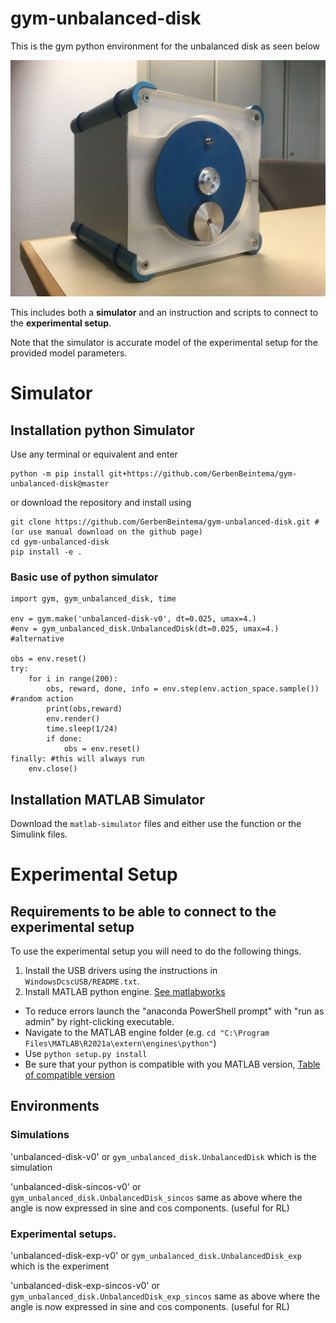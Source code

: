 # gym-unbalanced-disk

This is the gym python environment for the unbalanced disk as seen below

![Setup](UnbalancedDisc1.jpg)

This includes both a **simulator** and an instruction and scripts to connect to the **experimental setup**. 

Note that the simulator is accurate model of the experimental setup for the provided model parameters. 

# Simulator

## Installation python Simulator

Use any terminal or equivalent and enter

```
python -m pip install git+https://github.com/GerbenBeintema/gym-unbalanced-disk@master
```

or download the repository and install using

```
git clone https://github.com/GerbenBeintema/gym-unbalanced-disk.git #(or use manual download on the github page)
cd gym-unbalanced-disk
pip install -e .
```

### Basic use of python simulator

```
import gym, gym_unbalanced_disk, time

env = gym.make('unbalanced-disk-v0', dt=0.025, umax=4.) 
#env = gym_unbalanced_disk.UnbalancedDisk(dt=0.025, umax=4.) #alternative

obs = env.reset()
try:
    for i in range(200):
        obs, reward, done, info = env.step(env.action_space.sample()) #random action
        print(obs,reward)
        env.render()
        time.sleep(1/24)
        if done:
            obs = env.reset()
finally: #this will always run
    env.close()
```

## Installation MATLAB Simulator

Download the `matlab-simulator` files and either use the function or the Simulink files. 

# Experimental Setup

## Requirements to be able to connect to the experimental setup

To use the experimental setup you will need to do the following things.

1. Install the USB drivers using the instructions in `WindowsDcscUSB/README.txt`. 
2. Install MATLAB python engine. [See matlabworks](https://nl.mathworks.com/help/matlab/matlab_external/install-the-matlab-engine-for-python.html)
  * To reduce errors launch the "anaconda PowerShell prompt" with "run as admin" by right-clicking executable. 
  * Navigate to the MATLAB engine folder (e.g. `cd "C:\Program Files\MATLAB\R2021a\extern\engines\python"`) 
  * Use `python setup.py install`
  * Be sure that your python is compatible with you MATLAB version, [Table of compatible version](https://www.mathworks.com/content/dam/mathworks/mathworks-dot-com/support/sysreq/files/python-compatibility.pdf)

## Environments

### Simulations

'unbalanced-disk-v0' or `gym_unbalanced_disk.UnbalancedDisk` which is the simulation

'unbalanced-disk-sincos-v0' or `gym_unbalanced_disk.UnbalancedDisk_sincos` same as above where the angle is now expressed in sine and cos components. (useful for RL)

### Experimental setups.

'unbalanced-disk-exp-v0' or `gym_unbalanced_disk.UnbalancedDisk_exp` which is the experiment

'unbalanced-disk-exp-sincos-v0' or `gym_unbalanced_disk.UnbalancedDisk_exp_sincos` same as above where the angle is now expressed in sine and cos components. (useful for RL)
